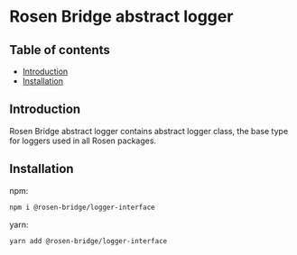 # Rosen Bridge abstract logger

## Table of contents

- [Introduction](#introduction)
- [Installation](#installation)

## Introduction

Rosen Bridge abstract logger contains abstract logger class, the base type for
loggers used in all Rosen packages.

## Installation

npm:

```sh
npm i @rosen-bridge/logger-interface
```

yarn:

```sh
yarn add @rosen-bridge/logger-interface
```

